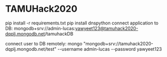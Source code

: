 # TAMUHack2020
pip install -r requirements.txt
pip install dnspython
connect application to DB:
mongodb+srv://admin-lucas:yawyeet123@tamuhack2020-dqplj.mongodb.net/tamuhackDB

connect user to DB remotely: 
mongo "mongodb+srv://tamuhack2020-dqplj.mongodb.net/test"  --username admin-lucas --password yawyeet123
